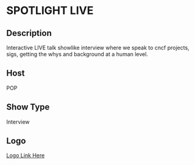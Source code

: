 # SPOTLIGHT LIVE
## Description
Interactive LIVE talk showlike interview where we speak to cncf projects, sigs, getting the whys and background at a human level.
## Host
POP
## Show Type
Interview
## Logo
[Logo Link Here](https://drive.google.com/drive/u/1/folders/1GwavtjKenys9FTdub-NgLPWpd7ARzqTd)
